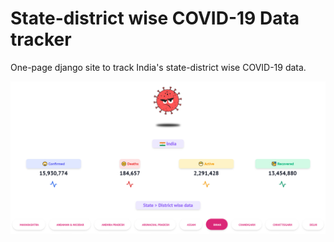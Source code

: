 # State-district wise COVID-19 Data tracker
One-page django site to track India's state-district wise COVID-19 data.

![alt text](https://github.com/ImOmkar/django_covid_india/blob/new/screenshot.png)
